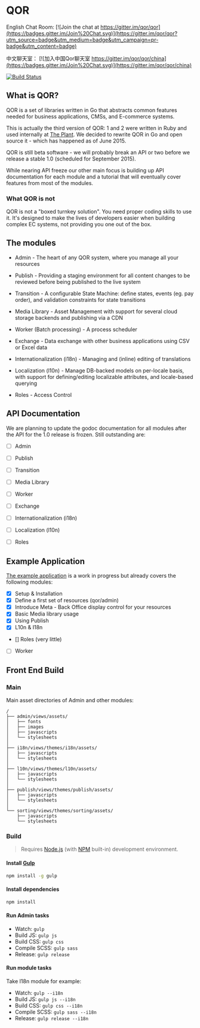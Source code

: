 # QOR

English Chat Room: [![Join the chat at https://gitter.im/qor/qor](https://badges.gitter.im/Join%20Chat.svg)](https://gitter.im/qor/qor?utm_source=badge&utm_medium=badge&utm_campaign=pr-badge&utm_content=badge)

中文聊天室： [![加入中国Qor聊天室 https://gitter.im/qor/qor/china](https://badges.gitter.im/Join%20Chat.svg)](https://gitter.im/qor/qor/china)


[![Build Status](https://semaphoreci.com/api/v1/projects/3a3db8d6-c6ac-46b8-9b34-453aabdced22/430434/badge.svg)](https://semaphoreci.com/theplant/qor)

## What is QOR?

QOR is a set of libraries written in Go that abstracts common features needed for business applications, CMSs, and E-commerce systems.

This is actually the third version of QOR: 1 and 2 were written in Ruby and used internally at [The Plant](https://theplant.jp).
We decided to rewrite QOR in Go and open source it - which has happened as of June 2015.

QOR is still beta software - we will probably break an API or two before we release a stable 1.0 (scheduled for September 2015).

While nearing API freeze our other main focus is building up API documentation for each module and a tutorial that will eventually cover features from most of the modules.

### What QOR is not

QOR is not a "boxed turnkey solution". You need proper coding skills to use it. It's designed to make the lives of developers easier when building complex EC systems, not providing you one out of the box.

## The modules

* Admin - The heart of any QOR system, where you manage all your resources

* Publish - Providing a staging environment for all content changes to be reviewed before being published to the live system

* Transition - A configurable State Machine: define states, events (eg. pay order), and validation constraints for state transitions

* Media Library - Asset Management with support for several cloud storage backends and publishing via a CDN

* Worker (Batch processing) - A process scheduler

* Exchange - Data exchange with other business applications using CSV or Excel data

* Internationalization (i18n) - Managing and (inline) editing of translations

* Localization (l10n) - Manage DB-backed models on per-locale basis, with support for defining/editing localizable attributes, and locale-based querying

* Roles - Access Control


## API Documentation

We are planning to update the godoc documentation for all modules after the API for the 1.0 release is frozen. Still outstanding are:

* [ ] Admin
* [ ] Publish
* [ ] Transition
* [ ] Media Library
* [ ] Worker
* [ ] Exchange
* [ ] Internationalization (i18n)
* [ ] Localization (l10n)
* [ ] Roles


## Example Application

[The example application](https://github.com/qor/qor-example) is a work in progress but already covers the following modules:

* [x] Setup & Installation
* [x] Define a first set of resources (qor/admin)
* [x] Introduce Meta - Back Office display control for your resources
* [x] Basic Media library usage
* [x] Using Publish
* [x] L10n & I18n
* [\] Roles (very little)
* [ ] Worker


## Front End Build

### Main

Main asset directories of Admin and other modules:

```
/
├── admin/views/assets/
│   ├── fonts
│   ├── images
│   ├── javascripts
│   └── stylesheets
│
├── i18n/views/themes/i18n/assets/
│   ├── javascripts
│   └── stylesheets
│
├── l10n/views/themes/l10n/assets/
│   ├── javascripts
│   └── stylesheets
│
├── publish/views/themes/publish/assets/
│   ├── javascripts
│   └── stylesheets
│
└── sorting/views/themes/sorting/assets/
    ├── javascripts
    └── stylesheets
```


### Build

> Requires [Node.js](https://nodejs.org/) (with [NPM](https://www.npmjs.com/) built-in) development environment.


#### Install [Gulp](http://gulpjs.com/)

```bash
npm install -g gulp
```

#### Install dependencies

```bash
npm install
```

#### Run Admin tasks

- Watch: `gulp`
- Build JS: `gulp js`
- Build CSS: `gulp css`
- Compile SCSS: `gulp sass`
- Release: `gulp release`


#### Run module tasks

Take I18n module for example:

- Watch: `gulp --i18n`
- Build JS: `gulp js --i18n`
- Build CSS: `gulp css --i18n`
- Compile SCSS: `gulp sass --i18n`
- Release: `gulp release --i18n`
